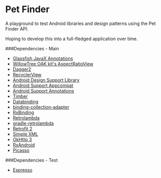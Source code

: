 # Pet Finder
A playground to test Android libraries and design patterns using the Pet Finder API.

Hoping to develop this into a full-fledged application over time.

###Dependencies - Main
* [Glassfish JavaX Annotations](http://mvnrepository.com/artifact/org.glassfish/javax.annotation/10.0-b28)
* [WillowTree OAK kit's AspectRatioView](https://willowtreeapps.github.io/OAK/)
* [Dagger2](http://google.github.io/dagger/)
* [RecyclerView](http://developer.android.com/reference/android/support/v7/widget/RecyclerView.html)
* [Android Design Support Library](http://android-developers.blogspot.com/2015/05/android-design-support-library.html)
* [Android Support Appcompat](http://developer.android.com/tools/support-library/features.html)
* [Android Support Annotations](http://developer.android.com/reference/android/support/annotation/package-summary.html)
* [Timber](https://github.com/JakeWharton/timber)
* [Databinding](http://developer.android.com/tools/data-binding/guide.html)
* [binding-collection-adapter](https://github.com/evant/binding-collection-adapter)
* [RxBinding](https://github.com/JakeWharton/RxBinding)
* [Retrolambda](https://github.com/orfjackal/retrolambda)
* [gradle-retrolambda](https://github.com/evant/gradle-retrolambda)
* [Retrofit 2](http://square.github.io/retrofit/)
* [Simple XML](http://simple.sourceforge.net/)
* [OkHttp 3](http://square.github.io/okhttp/)
* [RxAndroid](https://github.com/ReactiveX/RxAndroid)
* [Picasso](http://square.github.io/picasso/)

###Dependencies - Test
* [Espresso](https://google.github.io/android-testing-support-library/docs/espresso/)
